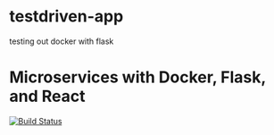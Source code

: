 # testdriven-app
testing out docker with flask 
# Microservices with Docker, Flask, and React

[![Build Status](https://travis-ci.org/dsroden/testdriven-app.svg?branch=master)](https://travis-ci.org/dsroden/testdriven-app)
